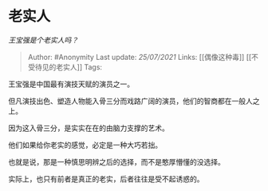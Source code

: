 # 老实人
*王宝强是个老实人吗？*

> Author: #Anonymity
Last update: *25/07/2021* 
Links: [[偶像这种毒]] [[不受待见的老实人]]
Tags: 


王宝强是中国最有演技天赋的演员之一。


但凡演技出色、塑造人物能入骨三分而戏路广阔的演员，他们的智商都在一般人之上。

  

因为这入骨三分，是实实在在的由脑力支撑的艺术。

  

他们如果给你老实的感觉，必定是一种大巧若拙。

  

也就是说，那是一种慎思明辨之后的选择，而不是憨厚懵懂的没选择。

  

实际上，也只有前者是真正的老实，后者往往是受不起诱惑的。